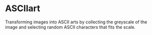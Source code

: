 # ASCIIart
Transforming images into ASCII arts by collecting the greyscale of the image and selecting random ASCII characters that fits the scale. 
